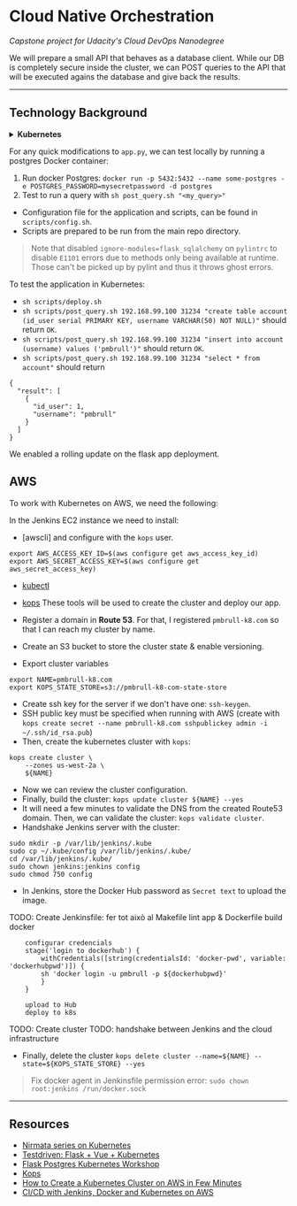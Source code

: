 # Cloud Native Orchestration

*Capstone project for Udacity's Cloud DevOps Nanodegree*

We will prepare a small API that behaves as a database client. While our DB is completely secure inside the cluster, we can POST queries to the API that will be executed agains the database and give back the results.

---

## Technology Background

<details>
<summary><b>Kubernetes</b></summary>

### Pods

The smallest unit available in Kubernetes is the **Pod**, the basic building block:

> Pods are the smallest deployable units of computing that can be created and managed in Kubernetes.

In other words, Pods are units that encapsulate the elements of the application that must work together. Therefore, when scaling the application - increasing / decreasing the number of Pods - , all the elements inside the Pod will equally scale. Moreover, containers inside the same Pod can easily communicate between them, being isolated from anything else that could be placed outside of their *world*.

However, by definition Pods are not meant to be reliable units. Yes, they have their own IP addresses and we could directly communicate to any of them, but this is discouraged in a production environment as they are ephemeral. Depending on the application load, new Pods may appear or others may crash, so we instead want to communicate to our application in a greater level of abstraction. In order to achieve this, Kubernetes brings us two resources: Workload API Objects and Services.

### Replica Sets

This is an API Object that helps to manage the scaling of Pods.

> Replica Sets ensure that a specified number of pod replicas are running at any given time.

Based on a given **template** and *specs* - such as `specs.replicas = 3`, Replica Sets create Pods to manage. However, a Replica Set may also manage Pods that were not created by it, by specifying a **Selector**, that will be used to match any pod with that given label.

However, this API lacks the ability to perform updates. That's why we need **Deployments**.

### Deployment

Deployment encapsulate both Replica Sets and Pods, providing a declarative method of update their state: `kubectl`. This adds another layer of abstraction to managing Kubernetes:

`User [interface] -> Deployment -> Replica Set -> Pod`

Through the `kubectl` interface, the Deployment will check the current status of the cluster and make it match the desired state specified by the user.

### Stateful Set

Finally, we will introduce another Kubernetes framewoek called **Stateful Set**, used to manage *stateful applications* such as databases. In this [link](http://pauldone.blogspot.com/2017/06/deploying-mongodb-on-kubernetes-gke25.html) I found the best definition of them:

> StatefulSets provides the capabilities of stable unique network hostnames and stable dedicated network storage volume mappings, essential for a database cluster to function properly and for data to exist and outlive the lifetime of inherently ephemeral containers.

### Persistent Volumes

As explained in the [docs](https://kubernetes.io/docs/concepts/storage/persistent-volumes/), `PersistentVolume`s are pieces of storage that will be requested through `PersistentVolumeClaim`s.

</details>

For any quick modifications to `app.py`, we can test locally by running a postgres Docker container:
1. Run docker Postgres: `docker run -p 5432:5432 --name some-postgres -e POSTGRES_PASSWORD=mysecretpassword -d postgres`
1. Test to run a query with `sh post_query.sh "<my_query>"`

* Configuration file for the application and scripts, can be found in `scripts/config.sh`.
* Scripts are prepared to be run from the main repo directory.

> Note that disabled `ignore-modules=flask_sqlalchemy` on `pylintrc` to disable `E1101` errors due to methods only being available at runtime. Those can't be picked up by pylint and thus it throws ghost errors.

To test the application in Kubernetes:

* `sh scripts/deploy.sh`
* `sh scripts/post_query.sh 192.168.99.100 31234 "create table account (id_user serial PRIMARY KEY, username VARCHAR(50) NOT NULL)"` should return `OK`.
* `sh scripts/post_query.sh 192.168.99.100 31234 "insert into account (username) values ('pmbrull')"` should return `OK`.
* `sh scripts/post_query.sh 192.168.99.100 31234 "select * from account"` should return
```
{
  "result": [
    {
      "id_user": 1, 
      "username": "pmbrull"
    }
  ]
}
```

We enabled a rolling update on the flask app deployment.

## AWS

To work with Kubernetes on AWS, we need the following:

In the Jenkins EC2 instance we need to install:
* [awscli] and configure with the `kops` user.
```
export AWS_ACCESS_KEY_ID=$(aws configure get aws_access_key_id)
export AWS_SECRET_ACCESS_KEY=$(aws configure get aws_secret_access_key)
```
* [kubectl](https://kubernetes.io/docs/tasks/tools/install-kubectl/)
* [kops](https://github.com/kubernetes/kops/blob/master/docs/install.md)
  These tools will be used to create the cluster and deploy our app.

* Register a domain in **Route 53**. For that, I registered `pmbrull-k8.com` so that I can reach my cluster by name.
* Create an S3 bucket to store the cluster state & enable versioning.
* Export cluster variables 
```
export NAME=pmbrull-k8.com
export KOPS_STATE_STORE=s3://pmbrull-k8-com-state-store
```
* Create ssh key for the server if we don't have one: `ssh-keygen`.
* SSH public key must be specified when running with AWS (create with `kops create secret --name pmbrull-k8.com sshpublickey admin -i ~/.ssh/id_rsa.pub`)
* Then, create the kubernetes cluster with `kops`:
```
kops create cluster \
    --zones us-west-2a \
    ${NAME}
```
* Now we can review the cluster configuration.
* Finally, build the cluster: `kops update cluster ${NAME} --yes`
* It will need a few minutes to validate the DNS from the created Route53 domain. Then, we can validate the cluster: `kops validate cluster`.
* Handshake Jenkins server with the cluster:
```
sudo mkdir -p /var/lib/jenkins/.kube
sudo cp ~/.kube/config /var/lib/jenkins/.kube/
cd /var/lib/jenkins/.kube/
sudo chown jenkins:jenkins config
sudo chmod 750 config
```

* In Jenkins, store the Docker Hub password as `Secret text` to upload the image.

TODO: Create Jenkinsfile:
fer tot això al Makefile
        lint app & Dockerfile
        build docker
        
        configurar credencials
        stage('login to dockerhub') {
            withCredentials([string(credentialsId: 'docker-pwd', variable: 'dockerhubpwd')]) {
            sh 'docker login -u pmbrull -p ${dockerhubpwd}'
            }
        }

        upload to Hub
        deploy to k8s
TODO: Create cluster
TODO: handshake between Jenkins and the cloud infrastructure


* Finally, delete the cluster `kops delete cluster --name=${NAME} --state=${KOPS_STATE_STORE} --yes`

> Fix docker agent in Jenkinsfile permission error: `sudo chown root:jenkins /run/docker.sock`

---

## Resources

* [Nirmata series on Kubernetes](https://www.nirmata.com/2018/03/03/kubernetes-for-developers-part-2-replica-sets-and-deployments/)
* [Testdriven: Flask + Vue + Kubernetes](https://github.com/testdrivenio/flask-vue-kubernetes)
* [Flask Postgres Kubernetes Workshop](https://github.com/lihan/flask-postgres-kubernetes-workshop)
* [Kops](https://github.com/kubernetes/kops/blob/master/docs/aws.md)
* [How to Create a Kubernetes Cluster on AWS in Few Minutes](https://medium.com/containermind/how-to-create-a-kubernetes-cluster-on-aws-in-few-minutes-89dda10354f4)
* [CI/CD with Jenkins, Docker and Kubernetes on AWS](https://medium.com/@Thegaijin/ci-cd-with-jenkins-docker-and-kubernetes-26932c3a1ea)

